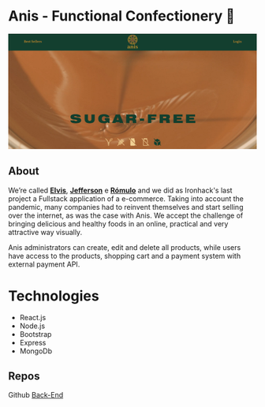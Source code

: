 # Anis - Functional Confectionery 🍪 
![enter image description here](https://github.com/Elvisdourado/anisberlinfront/blob/master/public/anis.png?raw=true)


## About

We’re called [**Elvis**](https://www.linkedin.com/in/elvis-dourado-9507a490), [**Jefferson**](https://www.linkedin.com/in/jefferson-in%C3%A1cio-b232211a0/) e [**Rómulo**](https://www.linkedin.com/in/romulo-albanus-9b6834212/) and we did as Ironhack's last project a Fullstack application of a e-commerce.
Taking into account the pandemic, many companies had to reinvent themselves and start selling over the internet, as was the case with Anis. We accept the challenge of bringing delicious and healthy foods in an online, practical and very attractive way visually.

Anis administrators can create, edit and delete all products, while users have access to the products, shopping cart and a payment system with external payment API.

# Technologies 

 - React.js
 - Node.js
 - Bootstrap
 - Express
 - MongoDb

## Repos
Github  [Back-End](https://github.com/Elvisdourado/anisberlin)

